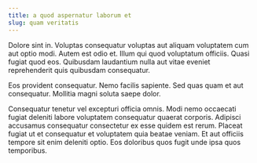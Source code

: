 ```yaml
---
title: a quod aspernatur laborum et
slug: quam veritatis
---
```


Dolore sint in. Voluptas consequatur voluptas aut aliquam voluptatem cum aut optio modi. Autem est odio et. Illum qui quod voluptatum officiis. Quasi fugiat quod eos. Quibusdam laudantium nulla aut vitae eveniet reprehenderit quis quibusdam consequatur.

Eos provident consequatur. Nemo facilis sapiente. Sed quas quam et aut consequatur. Mollitia magni soluta saepe dolor.

Consequatur tenetur vel excepturi officia omnis. Modi nemo occaecati fugiat deleniti labore voluptatem consequatur quaerat corporis. Adipisci accusamus consequatur consectetur ex esse quidem est rerum. Placeat fugiat ut et consequatur et voluptatem quia beatae veniam. Et aut officiis tempore sit enim deleniti optio. Eos doloribus quos fugit unde ipsa quos temporibus.
